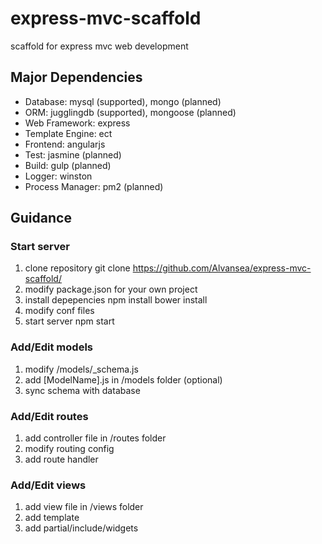 # express-mvc-scaffold
scaffold for express mvc web development

## Major Dependencies

* Database: mysql (supported), mongo (planned)
* ORM: jugglingdb (supported), mongoose (planned)
* Web Framework: express
* Template Engine: ect
* Frontend: angularjs
* Test: jasmine (planned)
* Build: gulp (planned)
* Logger: winston
* Process Manager: pm2 (planned)

## Guidance

### Start server

1. clone repository
    git clone https://github.com/Alvansea/express-mvc-scaffold/
2. modify package.json for your own project
3. install depepencies
    npm install
    bower install
4. modify conf files
5. start server
    npm start

### Add/Edit models
1. modify /models/_schema.js
2. add [ModelName].js in /models folder (optional)
3. sync schema with database

### Add/Edit routes
1. add controller file in /routes folder
2. modify routing config
3. add route handler

### Add/Edit views
1. add view file in /views folder
2. add template
3. add partial/include/widgets

